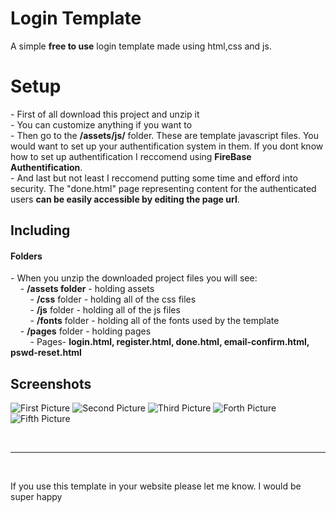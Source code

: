 # Login Template

A simple **free to use** login template made using html,css and js.

# Setup

\- First of all download this project and unzip it <br/>
\- You can customize anything if you want to <br/>
\- Then go to the **/assets/js/** folder. These are template javascript files. You would want to set up your authentification system in them. If you dont know how to set up authentification I reccomend using **FireBase Authentification**. <br/>
\- And last but not least I reccomend putting some time and efford into security. The "done.html" page representing content for the authenticated users **can be easily accessible by editing the page url**. <br/>

## Including

#### Folders

\- When you unzip the downloaded project files you will see: <br/>
&nbsp;&nbsp;&nbsp;&nbsp;- **/assets folder** - holding assets <br/>
&nbsp;&nbsp;&nbsp;&nbsp;&nbsp;&nbsp;&nbsp;&nbsp;- **/css** folder - holding all of the css files <br/>
&nbsp;&nbsp;&nbsp;&nbsp;&nbsp;&nbsp;&nbsp;&nbsp;- **/js** folder - holding all of the js files <br/>
&nbsp;&nbsp;&nbsp;&nbsp;&nbsp;&nbsp;&nbsp;&nbsp;- **/fonts** folder - holding all of the fonts used by the template <br/>
&nbsp;&nbsp;&nbsp;&nbsp;- **/pages** folder - holding pages <br/>
&nbsp;&nbsp;&nbsp;&nbsp;&nbsp;&nbsp;&nbsp;&nbsp;- Pages- **login.html, register.html, done.html, email-confirm.html, pswd-reset.html** <br/>

## Screenshots

![First Picture](https://imgur.com/jZci5pm.png)
![Second Picture](https://imgur.com/vX7brQp.png)
![Third Picture](https://imgur.com/RrZXXYN.png)
![Forth Picture](https://imgur.com/SbG6jFr.png)
![Fifth Picture](https://imgur.com/IGyCRZM.png)

<br/>

---

<br/>

If you use this template in your website please let me know. I would be super happy
